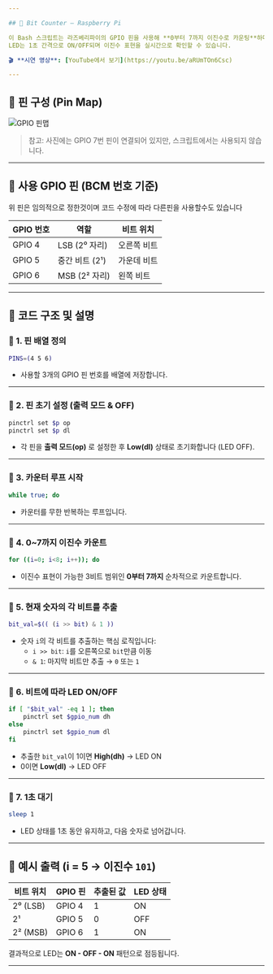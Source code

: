 ```yaml
---

## 📘 Bit Counter – Raspberry Pi

이 Bash 스크립트는 라즈베리파이의 GPIO 핀을 사용해 **0부터 7까지 이진수로 카운팅**하며, 각 비트 값을 3개의 LED로 시각적으로 표현합니다.  
LED는 1초 간격으로 ON/OFF되며 이진수 표현을 실시간으로 확인할 수 있습니다.

🎬 **시연 영상**: [YouTube에서 보기](https://youtu.be/aRUmTOn6Csc)

---
```


## 📌 핀 구성 (Pin Map)

![GPIO 핀맵](https://github.com/user-attachments/assets/00bb9e03-d8e6-4c5c-a78d-e17f3f1330b0)

> 참고: 사진에는 GPIO 7번 핀이 연결되어 있지만, 스크립트에서는 사용되지 않습니다.

---

## 🔌 사용 GPIO 핀 (BCM 번호 기준)

위 핀은 임의적으로 정한것이며 코드 수정에 따라 다른핀을 사용할수도 있습니다

| GPIO 번호 | 역할            | 비트 위치 |
|------------|-----------------|------------|
| GPIO 4     | LSB (2⁰ 자리)   | 오른쪽 비트 |
| GPIO 5     | 중간 비트 (2¹) | 가운데 비트 |
| GPIO 6     | MSB (2² 자리)   | 왼쪽 비트   |

---

## 🧠 코드 구조 및 설명

### 🔹 1. 핀 배열 정의
```bash
PINS=(4 5 6)
```
- 사용할 3개의 GPIO 핀 번호를 배열에 저장합니다.

---

### 🔹 2. 핀 초기 설정 (출력 모드 & OFF)
```bash
pinctrl set $p op
pinctrl set $p dl
```
- 각 핀을 **출력 모드(op)** 로 설정한 후 **Low(dl)** 상태로 초기화합니다 (LED OFF).

---

### 🔹 3. 카운터 루프 시작
```bash
while true; do
```
- 카운터를 무한 반복하는 루프입니다.

---

### 🔹 4. 0~7까지 이진수 카운트
```bash
for ((i=0; i<8; i++)); do
```
- 이진수 표현이 가능한 3비트 범위인 **0부터 7까지** 순차적으로 카운트합니다.

---

### 🔹 5. 현재 숫자의 각 비트를 추출
```bash
bit_val=$(( (i >> bit) & 1 ))
```
- 숫자 `i`의 각 비트를 추출하는 핵심 로직입니다:
  - `i >> bit`: `i`를 오른쪽으로 `bit`만큼 이동
  - `& 1`: 마지막 비트만 추출 → `0` 또는 `1`

---

### 🔹 6. 비트에 따라 LED ON/OFF
```bash
if [ "$bit_val" -eq 1 ]; then
    pinctrl set $gpio_num dh
else
    pinctrl set $gpio_num dl
fi
```
- 추출한 `bit_val`이 1이면 **High(dh)** → LED ON  
- 0이면 **Low(dl)** → LED OFF

---

### 🔹 7. 1초 대기
```bash
sleep 1
```
- LED 상태를 1초 동안 유지하고, 다음 숫자로 넘어갑니다.

---

## 🧪 예시 출력 (i = 5 → 이진수 `101`)

| 비트 위치 | GPIO 핀 | 추출된 값 | LED 상태 |
|------------|----------|------------|-----------|
| 2⁰ (LSB)   | GPIO 4   | 1          | ON        |
| 2¹         | GPIO 5   | 0          | OFF       |
| 2² (MSB)   | GPIO 6   | 1          | ON        |

결과적으로 LED는 **ON - OFF - ON** 패턴으로 점등됩니다.

---
